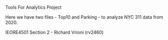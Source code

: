 Tools For Analytics Project

Here we have two files  - Top10 and Parking - to analyze NYC 311 data from 2020.

IEORE4501 Section 2 - Richard Vrioni (rv2460)
